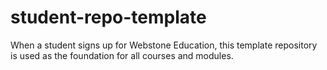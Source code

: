 # student-repo-template
When a student signs up for Webstone Education, this template repository is used as the foundation for all courses and modules.
